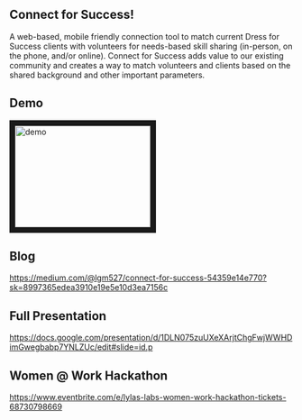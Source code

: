 ## Connect for Success!
A web-based, mobile friendly connection tool to match current Dress for Success clients with volunteers for needs-based skill sharing (in-person, on the phone, and/or online).
Connect for Success adds value to our existing community and creates a way to match volunteers and clients based on the shared background and other important parameters.

## Demo
<a href="http://www.youtube.com/watch?feature=player_embedded&v=L2SrzwwOh-I" target="_blank"><img src="http://img.youtube.com/vi/L2SrzwwOh-I/0.jpg" 
alt="demo" width="240" height="180" border="10" /></a>

## Blog
https://medium.com/@lgm527/connect-for-success-54359e14e770?sk=8997365edea3910e19e5e10d3ea7156c

## Full Presentation
https://docs.google.com/presentation/d/1DLN075zuUXeXArjtChgFwjWWHDimGwegbabp7YNLZUc/edit#slide=id.p

## Women @ Work Hackathon
https://www.eventbrite.com/e/lylas-labs-women-work-hackathon-tickets-68730798669


